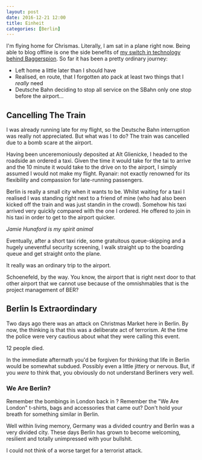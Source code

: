 ```yaml
---
layout: post
date: 2016-12-21 12:00
title: Einheit
categories: [Berlin]
---
```

I'm flying home for Chrismas. Literally, I am sat in a plane right
now. Being able to blog offline is one the side benefits of [my switch
in technology behind Baggerspion](/2016/12/new-baggerspion/). So far
it has been a pretty ordinary journey:

- Left home a little later than I should have
- Realised, en route, that I forgotten ato pack at least two things
  that I *really* need
- Deutsche Bahn deciding to stop all service on the SBahn only one
  stop before the airport...

## Cancelling The Train

I was already running late for my flight, so the Deutsche Bahn
interruption was really not appreciated. But what was I to do? The
train was cancelled due to a bomb scare at the airport.

Having been unceremoniously deposited at Alt Glienicke, I headed to
the roadside an ordered a taxi. Given the time it would take for the
tai to arrive and the 10 minute it would take to the drive on to the
airport, I simply assumed I would not make my flight. Ryanair: not
exactly renowned for its flexibility and compassion for late-running
passengers.

Berlin is really a small city when it wants to be. Whilst waiting for
a taxi I realised I was standing right next to a friend of mine (who
had also been kicked off the train and was just standin in the
crowd). Somehow his taxi arrived very quickly compared with the one I
ordered. He offered to join in his taxi in order to get to the airport
quicker.

*Jamie Hunaford is my spirit animal*

Eventually, after a short taxi ride, some gratuitous queue-skipping
and a hugely uneventful security screening, I walk straight up to the
boarding queue and get straight onto the plane.

It really was an ordinary trip to the airport.

Schoenefeld, by the way. You know, the airport that is right next door
to that other airport that we cannot use because of the omnishmables
that is the project management of BER?

## Berlin Is Extraordindary

Two days ago there was an attack on Christmas Market here in
Berlin. By now, the thinking is that this was a deliberate act of
terrorism. At the time the police were very cautious about what they
were calling this event.

12 people died.

In the immediate aftermath you'd be forgiven for thinking that life in
Berlin would be somewhat subdued. Possibly even a little jittery or
nervous. But, if you *were* to think that, you obviously do not
understand Berliners very well.

### We Are Berlin?

Remember the bombings in London back in <insert year here>? Remember
the "We Are London" t-shirts, bags and accessories that came out?
Don't hold your breath for something similar in Berlin.

Well within living memory, Germany was a divided country and Berlin
was a very divided city. These days Berlin has grown to become
welcoming, resilient and totally unimpressed with your bullshit.

I could not think of a worse target for a terrorist attack.